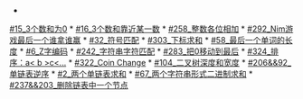 * 
[#15_3个数和为0](3Sum.md)
* 
[#16_3个数和靠近某一数](3Sum-Closest.md)
* 
[#258_整数各位相加](add_digits.md)
* 
[#292_Nim游戏最后一个谁拿谁赢](Nim_game.md)
* 
[#32_符号匹配](Longest_Valid_Parentheses.md)
* 
[#303_下标求和](sum_between_indices.md)
* 
[#58_最后一个单词的长度](Length_last_word.md)
* 
[#6_Z字编码](ZigZag_conversion.md)
* 
[#242_字符串字符匹配](anagram.md)
* 
[#283_把0移动到最后](movezeroes.md)
* 
[#324_排序：a< b >c<...](324_Wiggle_sort.md)
* 
[#322_Coin Change](coin_change.md)
* 
[#104_二叉树深度和宽度](depthofbinarytree.md)
* 
[#206&&92_单链表逆序](rslinked.md)
* 
[#2_两个单链表求和](sl_sum.md)
* 
[#67_两个字符串形式二进制求和](67.md)
* 
[#237&&203_删除链表中一个节点](node.md)